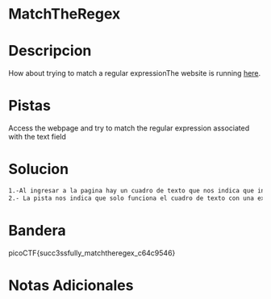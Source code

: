 # MatchTheRegex
# Descripcion

How about trying to match a regular expressionThe website is running [here](http://saturn.picoctf.net:54559/).
# Pistas
Access the webpage and try to match the regular expression associated with the text field
# Solucion 
```bash
1.-Al ingresar a la pagina hay un cuadro de texto que nos indica que ingresemos texto.
2.- La pista nos indica que solo funciona el cuadro de texto con una expresion regular entonces se ingresa picoCTF y nos dio la bandera


```
# Bandera
picoCTF{succ3ssfully_matchtheregex_c64c9546}

# Notas Adicionales
